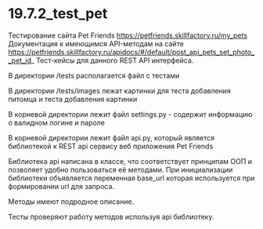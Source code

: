 # 19.7.2_test_pet
Тестирование сайта Pet Friends https://petfriends.skillfactory.ru/my_pets Документация к имеющимся API-методам на сайте https://petfriends.skillfactory.ru/apidocs/#/default/post_api_pets_set_photo__pet_id_ Тест-кейсы для данного REST API интерфейса.

В директории /tests располагается файл с тестами

В директории /tests/images лежат картинки для теста добавления питомца и теста добавления картинки

В корневой директории лежит файл settings.py - содержит информацию о валидном логине и пароле

В корневой директории лежит файл api.py, который является библиотекой к REST api сервису веб приложения Pet Friends

Библиотека api написана в классе, что соответствует принципам ООП и позволяет удобно пользоваться её методами. При инициализации библиотеки объявляется переменная base_url которая используется при формировании url для запроса.

Методы имеют подродное описание.

Тесты проверяют работу методов используя api библиотеку.
